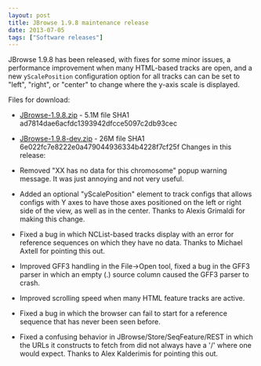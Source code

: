 ```yaml
---
layout: post
title: JBrowse 1.9.8 maintenance release
date: 2013-07-05
tags: ["Software releases"]
---
```


JBrowse 1.9.8 has been released, with fixes for some minor issues, a performance
improvement when many HTML-based tracks are open, and a new `yScalePosition`
configuration option for all tracks can can be set to "left", "right", or
"center" to change where the y-axis scale is displayed.

Files for download:

- [JBrowse-1.9.8.zip](/wordpress/wp-content/plugins/download-monitor/download.php?id=59 "download JBrowse-1.9.8.zip") -
  5.1M file SHA1 ad7814dae6acfdc1393942dfcce5097c2db93cec
- [JBrowse-1.9.8-dev.zip](http://jbrowse.org/wordpress/wp-content/plugins/download-monitor/download.php?id=60 "download JBrowse-1.9.8-dev.zip") -
  26M file SHA1 6e022fc7e8222e0a479044936334b4228f7cf25f Changes in this
  release:

- Removed "XX has no data for this chromosome" popup warning message. It was
  just annoying and not very useful.
- Added an optional "yScalePosition" element to track configs that allows
  configs with Y axes to have those axes positioned on the left or right side of
  the view, as well as in the center. Thanks to Alexis Grimaldi for making this
  change.
- Fixed a bug in which NCList-based tracks display with an error for reference
  sequences on which they have no data. Thanks to Michael Axtell for pointing
  this out.
- Improved GFF3 handling in the File->Open tool, fixed a bug in the GFF3 parser
  in which an empty (.) source column caused the GFF3 parser to crash.
- Improved scrolling speed when many HTML feature tracks are active.
- Fixed a bug in which the browser can fail to start for a reference sequence
  that has never been seen before.
- Fixed a confusing behavior in JBrowse/Store/SeqFeature/REST in which the URLs
  it constructs to fetch from did not always have a '/' where one would expect.
  Thanks to Alex Kalderimis for pointing this out.
